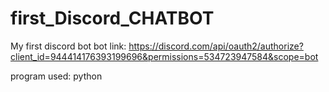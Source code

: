 # first_Discord_CHATBOT
My first discord bot
bot link: https://discord.com/api/oauth2/authorize?client_id=944414176393199696&permissions=534723947584&scope=bot


program used: python
